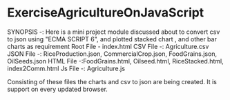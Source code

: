 # ExerciseAgricultureOnJavaScript

SYNOPSIS -: 
Here is a mini project module discussed about to convert csv to json using "ECMA SCRIPT 6", and plotted stacked chart , and other bar charts as requirement
Root File - index.html
CSV File -: Agriculture.csv
JSON File  -: RiceProduction.json, CommercialCrop.json, FoodGrains.json, OilSeeds.json
HTML File -:FoodGrains.html, Oilseed.html, RiceStacked.html, index2Comm.html
Js File -: Agriculture.js
 
 Consisting of these files the charts and csv to json are being created. It is support on every updated browser. 
